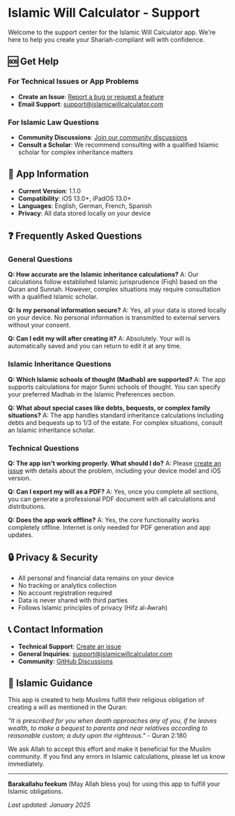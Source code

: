 # Islamic Will Calculator - Support

Welcome to the support center for the Islamic Will Calculator app. We're here to help you create your Shariah-compliant will with confidence.

## 🆘 Get Help

### For Technical Issues or App Problems
- **Create an Issue**: [Report a bug or request a feature](https://github.com/asz-hub/islamic-will-calculator-support/issues/new)
- **Email Support**: support@islamicwillcalculator.com

### For Islamic Law Questions
- **Community Discussions**: [Join our community discussions](https://github.com/asz-hub/islamic-will-calculator-support/discussions)
- **Consult a Scholar**: We recommend consulting with a qualified Islamic scholar for complex inheritance matters

## 📱 App Information

- **Current Version**: 1.1.0
- **Compatibility**: iOS 13.0+, iPadOS 13.0+
- **Languages**: English, German, French, Spanish
- **Privacy**: All data stored locally on your device

## ❓ Frequently Asked Questions

### General Questions

**Q: How accurate are the Islamic inheritance calculations?**
A: Our calculations follow established Islamic jurisprudence (Fiqh) based on the Quran and Sunnah. However, complex situations may require consultation with a qualified Islamic scholar.

**Q: Is my personal information secure?**
A: Yes, all your data is stored locally on your device. No personal information is transmitted to external servers without your consent.

**Q: Can I edit my will after creating it?**
A: Absolutely. Your will is automatically saved and you can return to edit it at any time.

### Islamic Inheritance Questions

**Q: Which Islamic schools of thought (Madhab) are supported?**
A: The app supports calculations for major Sunni schools of thought. You can specify your preferred Madhab in the Islamic Preferences section.

**Q: What about special cases like debts, bequests, or complex family situations?**
A: The app handles standard inheritance calculations including debts and bequests up to 1/3 of the estate. For complex situations, consult an Islamic inheritance scholar.

### Technical Questions

**Q: The app isn't working properly. What should I do?**
A: Please [create an issue](https://github.com/asz-hub/islamic-will-calculator-support/issues/new) with details about the problem, including your device model and iOS version.

**Q: Can I export my will as a PDF?**
A: Yes, once you complete all sections, you can generate a professional PDF document with all calculations and distributions.

**Q: Does the app work offline?**
A: Yes, the core functionality works completely offline. Internet is only needed for PDF generation and app updates.

## 🔒 Privacy & Security

- All personal and financial data remains on your device
- No tracking or analytics collection
- No account registration required
- Data is never shared with third parties
- Follows Islamic principles of privacy (Hifz al-Awrah)

## 📞 Contact Information

- **Technical Support**: [Create an issue](https://github.com/asz-hub/islamic-will-calculator-support/issues)
- **General Inquiries**: support@islamicwillcalculator.com
- **Community**: [GitHub Discussions](https://github.com/asz-hub/islamic-will-calculator-support/discussions)

## 🤲 Islamic Guidance

This app is created to help Muslims fulfill their religious obligation of creating a will as mentioned in the Quran:

*"It is prescribed for you when death approaches any of you, if he leaves wealth, to make a bequest to parents and near relatives according to reasonable custom; a duty upon the righteous."* - Quran 2:180

We ask Allah to accept this effort and make it beneficial for the Muslim community. If you find any errors in Islamic calculations, please let us know immediately.

---

**Barakallahu feekum** (May Allah bless you) for using this app to fulfill your Islamic obligations.

*Last updated: January 2025*
